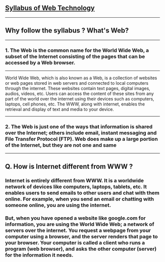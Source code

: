 ## [Syllabus of Web Technology](https://www.tufohss.edu.np/wp-content/uploads/Syllabus/Syllabus-BCA.pdf)

---

## Why follow the syllabus ? What's Web?
---

### 1. The Web is the common name for the World Wide Web, a subset of the Internet consisting of the pages that can be accessed by a Web browser. 


---
World Wide Web, which is also known as a Web, is a collection of websites or web pages stored in web servers and connected to local computers through the internet. These websites contain text pages, digital images, audios, videos, etc. Users can access the content of these sites from any part of the world over the internet using their devices such as computers, laptops, cell phones, etc. The WWW, along with internet, enables the retrieval and display of text and media to your device.

---

### 2. The Web is just one of the ways that information is shared over the Internet; others include email, instant messaging and File Transfer Protocol (FTP). Web does make up a large portion of the Internet, but they are not one and same

---

## Q. How is Internet different from WWW ?

### Internet is entirely different from WWW. It is a worldwide network of devices like computers, laptops, tablets, etc. It enables users to send emails to other users and chat with them online. For example, when you send an email or chatting with someone online, you are using the internet.

### But, when you have opened a website like google.com for information, you are using the World Wide Web; a network of servers over the internet. You request a webpage from your computer using a browser, and the server renders that page to your browser. Your computer is called a client who runs a program (web browser), and asks the other computer (server) for the information it needs.




